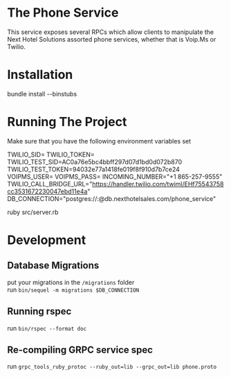 # The Phone Service
This service exposes several RPCs which allow clients to manipulate the Next
Hotel Solutions assorted phone services, whether that is Voip.Ms or Twilio.

# Installation
bundle install --binstubs

# Running The Project
Make sure that you have the following environment variables set
  
TWILIO_SID=
TWILIO_TOKEN=
TWILIO_TEST_SID=AC0a76e5bc4bbff297d07d1bd0d072b870
TWILIO_TEST_TOKEN=94032e77a1418fe019f8f910d7b7ce24
VOIPMS_USER=
VOIPMS_PASS=
INCOMING_NUMBER="+1 865-257-9555"
TWILIO_CALL_BRIDGE_URL="https://handler.twilio.com/twiml/EHf75543758cc3531672230047ebd11e4a"
DB_CONNECTION="postgres://<username>:<password>@db.nexthotelsales.com/phone_service"
  
ruby src/server.rb

# Development
## Database Migrations
put your migrations in the `/migrations` folder  
run `bin/sequel -m migrations $DB_CONNECTION`  

## Running rspec
run `bin/rspec --format doc`

## Re-compiling GRPC service spec
run `grpc_tools_ruby_protoc --ruby_out=lib --grpc_out=lib phone.proto`